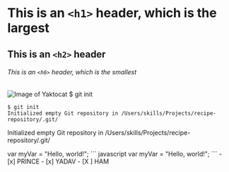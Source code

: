 # This is an `<h1>` header, which is the largest

## This is an `<h2>` header

###### This is an `<h6>` header, which is the smallest
![Image of Yaktocat](https://octodex.github.com/images/yaktocat.png)
$ git init
```
$ git init
Initialized empty Git repository in /Users/skills/Projects/recipe-repository/.git/
```
Initialized empty Git repository in /Users/skills/Projects/recipe-repository/.git/
<P>var myVar = "Hello, world!";
``` javascript
var myVar = "Hello, world!";
```
- [x] PRINCE
- [x] YADAV
- [X ] HAM
  

  
